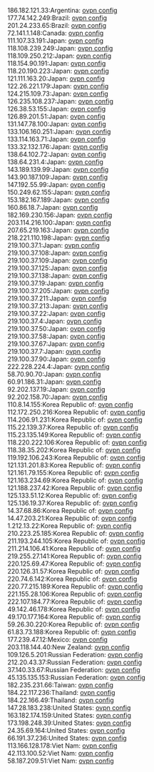186.182.121.33:Argentina: [ovpn config](vpn/186_182_121_33.ovpn)  
177.74.142.249:Brazil: [ovpn config](vpn/177_74_142_249.ovpn)  
201.24.233.65:Brazil: [ovpn config](vpn/201_24_233_65.ovpn)  
72.141.1.148:Canada: [ovpn config](vpn/72_141_1_148.ovpn)  
111.107.33.191:Japan: [ovpn config](vpn/111_107_33_191.ovpn)  
118.108.239.249:Japan: [ovpn config](vpn/118_108_239_249.ovpn)  
118.109.250.212:Japan: [ovpn config](vpn/118_109_250_212.ovpn)  
118.154.90.191:Japan: [ovpn config](vpn/118_154_90_191.ovpn)  
118.20.190.223:Japan: [ovpn config](vpn/118_20_190_223.ovpn)  
121.111.163.20:Japan: [ovpn config](vpn/121_111_163_20.ovpn)  
122.26.221.179:Japan: [ovpn config](vpn/122_26_221_179.ovpn)  
124.215.109.73:Japan: [ovpn config](vpn/124_215_109_73.ovpn)  
126.235.108.237:Japan: [ovpn config](vpn/126_235_108_237.ovpn)  
126.38.53.155:Japan: [ovpn config](vpn/126_38_53_155.ovpn)  
126.89.201.51:Japan: [ovpn config](vpn/126_89_201_51.ovpn)  
131.147.78.100:Japan: [ovpn config](vpn/131_147_78_100.ovpn)  
133.106.160.251:Japan: [ovpn config](vpn/133_106_160_251.ovpn)  
133.114.163.71:Japan: [ovpn config](vpn/133_114_163_71.ovpn)  
133.32.132.176:Japan: [ovpn config](vpn/133_32_132_176.ovpn)  
138.64.102.72:Japan: [ovpn config](vpn/138_64_102_72.ovpn)  
138.64.231.4:Japan: [ovpn config](vpn/138_64_231_4.ovpn)  
143.189.139.99:Japan: [ovpn config](vpn/143_189_139_99.ovpn)  
143.90.187.109:Japan: [ovpn config](vpn/143_90_187_109.ovpn)  
147.192.55.99:Japan: [ovpn config](vpn/147_192_55_99.ovpn)  
150.249.62.155:Japan: [ovpn config](vpn/150_249_62_155.ovpn)  
153.182.167.189:Japan: [ovpn config](vpn/153_182_167_189.ovpn)  
160.86.18.7:Japan: [ovpn config](vpn/160_86_18_7.ovpn)  
182.169.230.156:Japan: [ovpn config](vpn/182_169_230_156.ovpn)  
203.114.216.100:Japan: [ovpn config](vpn/203_114_216_100.ovpn)  
207.65.219.163:Japan: [ovpn config](vpn/207_65_219_163.ovpn)  
218.221.110.198:Japan: [ovpn config](vpn/218_221_110_198.ovpn)  
219.100.37.1:Japan: [ovpn config](vpn/219_100_37_1.ovpn)  
219.100.37.108:Japan: [ovpn config](vpn/219_100_37_108.ovpn)  
219.100.37.109:Japan: [ovpn config](vpn/219_100_37_109.ovpn)  
219.100.37.125:Japan: [ovpn config](vpn/219_100_37_125.ovpn)  
219.100.37.138:Japan: [ovpn config](vpn/219_100_37_138.ovpn)  
219.100.37.19:Japan: [ovpn config](vpn/219_100_37_19.ovpn)  
219.100.37.205:Japan: [ovpn config](vpn/219_100_37_205.ovpn)  
219.100.37.211:Japan: [ovpn config](vpn/219_100_37_211.ovpn)  
219.100.37.213:Japan: [ovpn config](vpn/219_100_37_213.ovpn)  
219.100.37.22:Japan: [ovpn config](vpn/219_100_37_22.ovpn)  
219.100.37.4:Japan: [ovpn config](vpn/219_100_37_4.ovpn)  
219.100.37.50:Japan: [ovpn config](vpn/219_100_37_50.ovpn)  
219.100.37.58:Japan: [ovpn config](vpn/219_100_37_58.ovpn)  
219.100.37.67:Japan: [ovpn config](vpn/219_100_37_67.ovpn)  
219.100.37.7:Japan: [ovpn config](vpn/219_100_37_7.ovpn)  
219.100.37.90:Japan: [ovpn config](vpn/219_100_37_90.ovpn)  
222.228.224.4:Japan: [ovpn config](vpn/222_228_224_4.ovpn)  
58.70.90.70:Japan: [ovpn config](vpn/58_70_90_70.ovpn)  
60.91.186.31:Japan: [ovpn config](vpn/60_91_186_31.ovpn)  
92.202.137.19:Japan: [ovpn config](vpn/92_202_137_19.ovpn)  
92.202.158.70:Japan: [ovpn config](vpn/92_202_158_70.ovpn)  
110.8.14.155:Korea Republic of: [ovpn config](vpn/110_8_14_155.ovpn)  
112.172.250.216:Korea Republic of: [ovpn config](vpn/112_172_250_216.ovpn)  
114.206.91.231:Korea Republic of: [ovpn config](vpn/114_206_91_231.ovpn)  
115.22.139.37:Korea Republic of: [ovpn config](vpn/115_22_139_37.ovpn)  
115.23.135.149:Korea Republic of: [ovpn config](vpn/115_23_135_149.ovpn)  
118.220.222.106:Korea Republic of: [ovpn config](vpn/118_220_222_106.ovpn)  
118.38.35.202:Korea Republic of: [ovpn config](vpn/118_38_35_202.ovpn)  
119.192.106.243:Korea Republic of: [ovpn config](vpn/119_192_106_243.ovpn)  
121.131.201.83:Korea Republic of: [ovpn config](vpn/121_131_201_83.ovpn)  
121.161.79.155:Korea Republic of: [ovpn config](vpn/121_161_79_155.ovpn)  
121.163.234.69:Korea Republic of: [ovpn config](vpn/121_163_234_69.ovpn)  
121.188.237.42:Korea Republic of: [ovpn config](vpn/121_188_237_42.ovpn)  
125.133.51.12:Korea Republic of: [ovpn config](vpn/125_133_51_12.ovpn)  
125.136.19.37:Korea Republic of: [ovpn config](vpn/125_136_19_37.ovpn)  
14.37.68.86:Korea Republic of: [ovpn config](vpn/14_37_68_86.ovpn)  
14.47.203.21:Korea Republic of: [ovpn config](vpn/14_47_203_21.ovpn)  
1.212.13.22:Korea Republic of: [ovpn config](vpn/1_212_13_22.ovpn)  
210.223.25.185:Korea Republic of: [ovpn config](vpn/210_223_25_185.ovpn)  
211.193.244.105:Korea Republic of: [ovpn config](vpn/211_193_244_105.ovpn)  
211.214.106.41:Korea Republic of: [ovpn config](vpn/211_214_106_41.ovpn)  
219.255.27.141:Korea Republic of: [ovpn config](vpn/219_255_27_141.ovpn)  
220.125.69.47:Korea Republic of: [ovpn config](vpn/220_125_69_47.ovpn)  
220.126.31.57:Korea Republic of: [ovpn config](vpn/220_126_31_57.ovpn)  
220.74.6.142:Korea Republic of: [ovpn config](vpn/220_74_6_142.ovpn)  
220.77.215.189:Korea Republic of: [ovpn config](vpn/220_77_215_189.ovpn)  
221.155.28.106:Korea Republic of: [ovpn config](vpn/221_155_28_106.ovpn)  
222.107.184.77:Korea Republic of: [ovpn config](vpn/222_107_184_77.ovpn)  
49.142.46.178:Korea Republic of: [ovpn config](vpn/49_142_46_178.ovpn)  
49.170.177.164:Korea Republic of: [ovpn config](vpn/49_170_177_164.ovpn)  
59.26.30.220:Korea Republic of: [ovpn config](vpn/59_26_30_220.ovpn)  
61.83.73.188:Korea Republic of: [ovpn config](vpn/61_83_73_188.ovpn)  
177.239.47.12:Mexico: [ovpn config](vpn/177_239_47_12.ovpn)  
203.118.144.40:New Zealand: [ovpn config](vpn/203_118_144_40.ovpn)  
109.126.5.201:Russian Federation: [ovpn config](vpn/109_126_5_201.ovpn)  
212.20.43.37:Russian Federation: [ovpn config](vpn/212_20_43_37.ovpn)  
37.140.33.67:Russian Federation: [ovpn config](vpn/37_140_33_67.ovpn)  
45.135.135.153:Russian Federation: [ovpn config](vpn/45_135_135_153.ovpn)  
182.235.231.66:Taiwan: [ovpn config](vpn/182_235_231_66.ovpn)  
184.22.117.236:Thailand: [ovpn config](vpn/184_22_117_236.ovpn)  
184.22.166.49:Thailand: [ovpn config](vpn/184_22_166_49.ovpn)  
147.28.183.238:United States: [ovpn config](vpn/147_28_183_238.ovpn)  
163.182.174.159:United States: [ovpn config](vpn/163_182_174_159.ovpn)  
173.198.248.39:United States: [ovpn config](vpn/173_198_248_39.ovpn)  
24.35.69.164:United States: [ovpn config](vpn/24_35_69_164.ovpn)  
66.191.37.236:United States: [ovpn config](vpn/66_191_37_236.ovpn)  
113.166.128.178:Viet Nam: [ovpn config](vpn/113_166_128_178.ovpn)  
42.113.100.52:Viet Nam: [ovpn config](vpn/42_113_100_52.ovpn)  
58.187.209.51:Viet Nam: [ovpn config](vpn/58_187_209_51.ovpn)  
